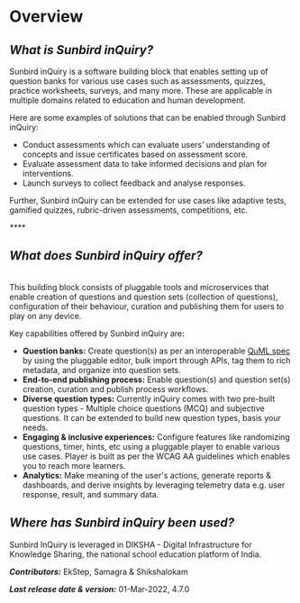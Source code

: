 # Overview

## _**What is Sunbird inQuiry?**_



Sunbird inQuiry is a software building block that enables setting up of question banks for various use cases such as assessments, quizzes, practice worksheets, surveys, and many more. These are applicable in multiple domains related to education and human development.&#x20;

Here are some examples of solutions that can be enabled through Sunbird inQuiry:

* Conduct assessments which can evaluate users’ understanding of concepts and issue certificates based on assessment score.&#x20;
* Evaluate assessment data to take informed decisions and plan for interventions.&#x20;
* Launch surveys to collect feedback and analyse responses. <mark style="color:green;"></mark>&#x20;

Further, Sunbird inQuiry can be extended for use cases like adaptive tests, gamified quizzes, rubric-driven assessments, competitions, etc.

_****_

## _**What does Sunbird inQuiry offer?**_

\
This building block consists of pluggable tools and microservices that enable creation of questions and question sets (collection of questions), configuration of their behaviour, curation and publishing them for users to play on any device.&#x20;

Key capabilities offered by Sunbird inQuiry are:&#x20;

* **Question banks:** Create question(s) as per an interoperable [QuML spec](https://quml.sunbird.org) by using the pluggable editor, bulk import through APIs, tag them to rich metadata, and organize into question sets.&#x20;
* **End-to-end publishing process:** Enable question(s) and question set(s) creation, curation and publish process workflows.&#x20;
* **Diverse question types:** Currently inQuiry comes with two pre-built question types - Multiple choice questions (MCQ) and subjective questions. It can be extended to build new question types, basis your needs.
* **Engaging & inclusive experiences:** Configure features like randomizing questions, timer, hints, etc using a pluggable player to enable various use cases. Player is built as per the WCAG AA guidelines which enables you to reach more learners.&#x20;
* **Analytics:** Make meaning of the user's actions, generate reports & dashboards, and derive insights by leveraging telemetry data e.g. user response, result, and summary data. &#x20;

## _**Where has Sunbird inQuiry been used?**_&#x20;



Sunbird InQuiry is leveraged in DIKSHA - Digital Infrastructure for Knowledge Sharing, the national school education platform of India. &#x20;

_**Contributors:**_ EkStep, Samagra & Shikshalokam

_**Last release date & version:**_ 01-Mar-2022, 4.7.0

## &#x20;<a href="#last-release-date" id="last-release-date"></a>
